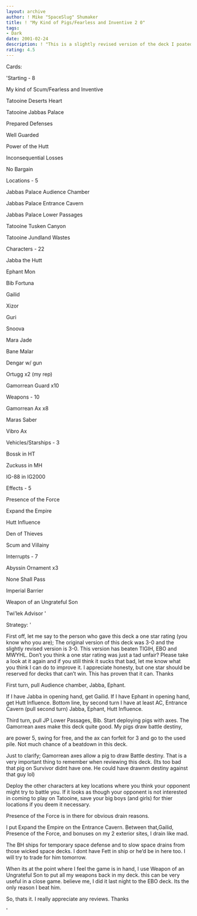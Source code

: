 ```yaml
---
layout: archive
author: ! Mike "SpaceSlug" Shumaker
title: ! "My Kind of Pigs/Fearless and Inventive 2 0"
tags:
- Dark
date: 2001-02-24
description: ! "This is a slightly revised version of the deck I poated yesterday. I took this version to the local SWCCG hangout and played it against 3 light side decks all of which it beat. 2 of which were very good."
rating: 4.5
---
```

Cards: 

'Starting - 8

My kind of Scum/Fearless and Inventive

Tatooine Deserts Heart

Tatooine Jabbas Palace

Prepared Defenses

Well Guarded

Power of the Hutt

Inconsequential Losses

No Bargain


Locations - 5

Jabbas Palace Audience Chamber

Jabbas Palace Entrance Cavern

Jabbas Palace Lower Passages

Tatooine Tusken Canyon

Tatooine Jundland Wastes


Characters - 22

Jabba the Hutt

Ephant Mon

Bib Fortuna

Gailid

Xizor

Guri

Snoova

Mara Jade

Bane Malar

Dengar w/ gun

Ortugg x2 (my rep)

Gamorrean Guard x10


Weapons - 10

Gamorrean Ax x8

Maras Saber

Vibro Ax


Vehicles/Starships - 3

Bossk in HT

Zuckuss in MH

IG-88 in IG2000


Effects - 5

Presence of the Force 

Expand the Empire

Hutt Influence

Den of Thieves

Scum and Villainy


Interrupts - 7

Abyssin Ornament x3

None Shall Pass

Imperial Barrier

Weapon of an Ungrateful Son

Twi’lek Advisor '

Strategy: '

First off, let me say to the person who gave this deck a one star rating (you know who you are); The original version of this deck was 3-0 and the slightly revised version is 3-0. This version has beaten TIGIH, EBO and MWYHL. Don’t you think a one star rating was just a tad unfair? Please take a look at it again and if you still think it sucks that bad, let me know what you think I can do to improve it. I appreciate honesty, but one star should be reserved for decks that can’t win. This has proven that it can. Thanks


First turn, pull Audience chamber, Jabba, Ephant.

If I have Jabba in opening hand, get Gailid. If I have Ephant in opening hand, get Hutt Influence. Bottom line, by second turn I have at least AC, Entrance Cavern (pull second turn) Jabba, Ephant, Hutt Influence.


Third turn, pull JP Lower Passages, Bib. Start deploying pigs with axes. The Gamorrean axes make this deck quite good. My pigs draw battle destiny,

 are power 5,  swing for free, and the ax can forfeit for 3 and go to the used pile. Not much chance of a beatdown in this deck.


Just to clarify; Gamorrean axes allow a pig to draw Battle destiny. That is a very important thing to remember when reviewing this deck. (Its too bad that pig on Survivor didnt have one. He could have drawnm destiny against that guy lol)


Deploy the other characters at key locations where you think your opponent might try to battle you. If it looks as though your opponent is not interested in coming to play on Tatooine, save your big boys (and girls) for thier locations if you deem it necessary.


Presence of the Force is in there for obvious drain reasons.


I put Expand the Empire on the Entrance Cavern. Between that,Gailid, Presence of the Force, and  bonuses on my 2 exterior sites, I drain like mad.


The BH ships for temporary space defense and to slow space drains from those wicked space decks. I dont have Fett in ship or he’d be in here too. I will try to trade for him tomorrow.


When its at the point where I feel the game is in hand, I use Weapon of an Ungrateful Son to put all my weapons back in my deck. this can be very useful in a close game. believe me, I did it last night to the EBO deck. Its the only reason I beat him.


So, thats it. I really appreciate any reviews. Thanks





'